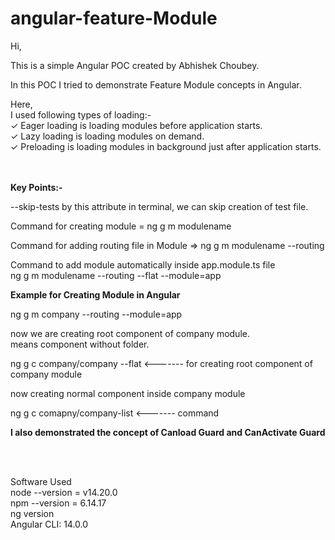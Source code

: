 # angular-feature-Module

Hi, <br/>

This is a simple Angular POC created by Abhishek Choubey. <br/>

In this POC I tried to demonstrate Feature Module concepts in Angular. <br/>

Here,<br/>
I used following types of loading:-<br/>
✓ Eager loading is loading modules before application starts. <br/>
✓ Lazy loading is loading modules on demand. <br/>
✓ Preloading is loading modules in background just after application starts. <br/>

<br/> <br/>
<b>Key Points:- </b>  <br/>

--skip-tests by this attribute in terminal, we can skip creation of test file.  <br/>

Command for creating module = ng g m modulename  <br/>

Command for adding routing file in Module => ng g m modulename --routing   <br/>

Command to add module automatically inside app.module.ts file  <br/>
ng g m modulename --routing --flat --module=app  <br/>


<b>Example for Creating Module in Angular</b>

ng g m company --routing --module=app   <br/>

now we are creating root component of company module.  <br/>
means component without folder.  <br/>

ng g c company/company  --flat <------- for creating root component of company module  <br/>

now creating normal component inside company module  <br/>

ng g c comapny/company-list <------- command  <br/>

<b> I also demonstrated the concept of Canload Guard and CanActivate Guard </b>  <br/>


 <br/> <br/>

 
Software Used <br/>
node --version = v14.20.0 <br/>
npm --version = 6.14.17 <br/>
ng version <br/>
Angular CLI: 14.0.0 <br/>
